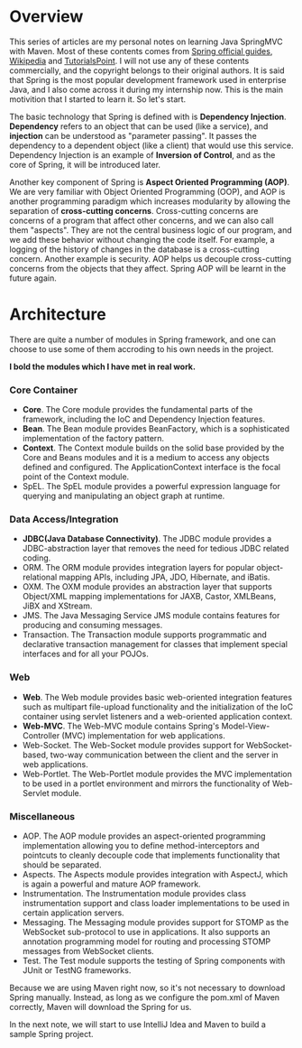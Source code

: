 # Overview

<p>This series of articles are my personal notes on learning Java SpringMVC with Maven. Most of these contents comes from <a href="https://spring.io/guides">Spring official guides</a>, <a href="https://en.wikipedia.org/wiki/Main_Page">Wikipedia</a> and <a href="https://www.tutorialspoint.com/spring/index.htm">TutorialsPoint</a>. I will not use any of these contents commercially, and the copyright belongs to their original authors. It is said that Spring is the most popular development framework used in enterprise Java, and I also come across it during my internship now. This is the main motivition that I started to learn it. So let's start.</p>

<p>The basic technology that Spring is defined with is <b>Dependency Injection</b>. <b>Dependency</b> refers to an object that can be used (like a service), and <b>injection</b> can be understood as "parameter passing". It passes the dependency to a dependent object (like a client) that would use this service. Dependency Injection is an example of <b>Inversion of Control</b>, and as the core of Spring, it will be introduced later.</p>

<p>Another key component of Spring is <b>Aspect Oriented Programming (AOP)</b>. We are very familiar with Object Oriented Programming (OOP), and AOP is another programming paradigm which increases modularity by allowing the separation of <b>cross-cutting concerns</b>. Cross-cutting concerns are concerns of a program that affect other concerns, and we can also call them "aspects". They are not the central business logic of our program, and we add these behavior without changing the code itself. For example, a logging of the history of changes in the database is a cross-cutting concern. Another example is security. AOP helps us decouple cross-cutting concerns from the objects that they affect. Spring AOP will be learnt in the future again.</p>

<h1>Architecture</h1>
There are quite a number of modules in Spring framework, and one can choose to use some of them accroding to his own needs in the project.

<b>I bold the modules which I have met in real work.</b>

<h3>Core Container</h3>
<ul>
	<li><b>Core</b>. The Core module provides the fundamental parts of the framework, including the IoC and Dependency Injection features.</li>
	<li><b>Bean</b>. The Bean module provides BeanFactory, which is a sophisticated implementation of the factory pattern.</li>
	<li><b>Context</b>. The Context module builds on the solid base provided by the Core and Beans modules and it is a medium to access any objects defined and configured. The ApplicationContext interface is the focal point of the Context module.</li>
	<li>SpEL. The SpEL module provides a powerful expression language for querying and manipulating an object graph at runtime.</li>
</ul>

<h3>Data Access/Integration</h3>
<ul>
	<li><b>JDBC(Java Database Connectivity)</b>. The JDBC module provides a JDBC-abstraction layer that removes the need for tedious JDBC related coding.</li>
	<li>ORM. The ORM module provides integration layers for popular object-relational mapping APIs, including JPA, JDO, Hibernate, and iBatis.</li>
	<li>OXM. The OXM module provides an abstraction layer that supports Object/XML mapping implementations for JAXB, Castor, XMLBeans, JiBX and XStream.</li>
	<li>JMS. The Java Messaging Service JMS module contains features for producing and consuming messages.</li>
	<li>Transaction. The Transaction module supports programmatic and declarative transaction management for classes that implement special interfaces and for all your POJOs.</li>
</ul>

<h3>Web</h3>
<ul>
	<li><b>Web</b>. The Web module provides basic web-oriented integration features such as multipart file-upload functionality and the initialization of the IoC container using servlet listeners and a web-oriented application context.</li>
	<li><b>Web-MVC</b>. The Web-MVC module contains Spring's Model-View-Controller (MVC) implementation for web applications.</li>
	<li>Web-Socket. The Web-Socket module provides support for WebSocket-based, two-way communication between the client and the server in web applications.</li>
	<li>Web-Portlet. The Web-Portlet module provides the MVC implementation to be used in a portlet environment and mirrors the functionality of Web-Servlet module.</li>
</ul>

<h3>Miscellaneous</h3>
<ul>
	<li>AOP. The AOP module provides an aspect-oriented programming implementation allowing you to define method-interceptors and pointcuts to cleanly decouple code that implements functionality that should be separated.</li>
	<li>Aspects. The Aspects module provides integration with AspectJ, which is again a powerful and mature AOP framework.</li>
	<li>Instrumentation. The Instrumentation module provides class instrumentation support and class loader implementations to be used in certain application servers.</li>
	<li>Messaging. The Messaging module provides support for STOMP as the WebSocket sub-protocol to use in applications. It also supports an annotation programming model for routing and processing STOMP messages from WebSocket clients.
	<li>Test. The Test module supports the testing of Spring components with JUnit or TestNG frameworks.</li>
</li>
</ul>

<p>Because we are using Maven right now, so it's not necessary to download Spring manually. Instead, as long as we configure the pom.xml of Maven correctly, Maven will download the Spring for us.</p>

<p>In the next note, we will start to use IntelliJ Idea and Maven to build a sample Spring project.</p>
